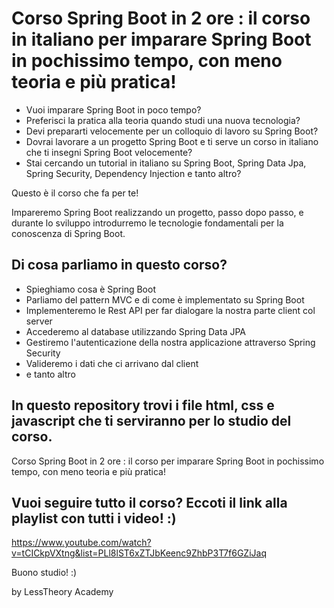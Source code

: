 # Corso Spring Boot in 2 ore : il corso in italiano per imparare Spring Boot in pochissimo tempo, con meno teoria e più pratica! 

- Vuoi imparare Spring Boot in poco tempo? 
- Preferisci la pratica alla teoria quando studi una nuova tecnologia?
- Devi prepararti velocemente per un colloquio di lavoro su Spring Boot? 
- Dovrai lavorare a un progetto Spring Boot e ti serve un corso in italiano che ti insegni Spring Boot velocemente?
- Stai cercando un tutorial in italiano su Spring Boot, Spring Data Jpa, Spring Security, Dependency Injection e tanto altro?

Questo è il corso che fa per te!

Impareremo Spring Boot realizzando un progetto, passo dopo passo, e durante lo sviluppo introdurremo le tecnologie fondamentali per la conoscenza di Spring Boot.

## Di cosa parliamo in questo corso?
- Spieghiamo cosa è Spring Boot
- Parliamo del pattern MVC e di come è implementato su Spring Boot
- Implementeremo le Rest API per far dialogare la nostra parte client col server
- Accederemo al database utilizzando Spring Data JPA
- Gestiremo l'autenticazione della nostra applicazione attraverso Spring Security
- Valideremo i dati che ci arrivano dal client
- e tanto altro

## In questo repository trovi i file html, css e javascript che ti serviranno per lo studio del corso.

Corso Spring Boot in 2 ore : il corso per imparare Spring Boot in pochissimo tempo, con meno teoria e più pratica! 

## Vuoi seguire tutto il corso? Eccoti il link alla playlist con tutti i video! :) 
https://www.youtube.com/watch?v=tCICkpVXtng&list=PLl8lST6xZTJbKeenc9ZhbP3T7f6GZiJaq

Buono studio! :)

by LessTheory Academy

